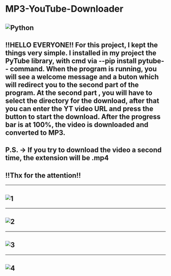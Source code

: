 # MP3-YouTube-Downloader
![Python](https://img.shields.io/badge/Language-Python-blue)
-------------------------------------------------------------------------------------------------------------------------------------------------------------------
!!HELLO EVERYONE!!
For this project, I kept the things very simple.
I installed in my project the PyTube library, with cmd via --pip install pytube-- command. 
When the program is running, you will see a welcome message and a buton which will redirect you to the second part of the program.
At the second part , you will have to select the directory for the download, after that you can enter the YT video URL and press the button to start the download.
After the progress bar is at 100%, the video is downloaded and converted to MP3.
-------------------------------------------------------------------------------------------------------------------------------------------------------------------
P.S. -> If you try to download the video a second time, the extension will be .mp4
-------------------------------------------------------------------------------------------------------------------------------------------------------------------
!!Thx for the attention!!
-------------------------------------------------------------------------------------------------------------------------------------------------------------------

-------------------------------------------------------------------------------------------------------------------------------------------------------------------
![1](https://github.com/GengiuRobert/MP3-YouTube-Downloader/assets/127054806/8974dcbc-4371-48a9-861f-d2a31347bd05)
-------------------------------------------------------------------------------------------------------------------------------------------------------------------

-------------------------------------------------------------------------------------------------------------------------------------------------------------------
![2](https://github.com/GengiuRobert/MP3-YouTube-Downloader/assets/127054806/9eaf4e8b-ba0d-44b1-8739-f663bf234e03)
-------------------------------------------------------------------------------------------------------------------------------------------------------------------

-------------------------------------------------------------------------------------------------------------------------------------------------------------------
![3](https://github.com/GengiuRobert/MP3-YouTube-Downloader/assets/127054806/6b526d56-12f0-4ccc-ae38-8d9009a52b44)
-------------------------------------------------------------------------------------------------------------------------------------------------------------------

-------------------------------------------------------------------------------------------------------------------------------------------------------------------
![4](https://github.com/GengiuRobert/MP3-YouTube-Downloader/assets/127054806/98f57384-2fb0-49b1-8b0d-bde7469e38e6)
-------------------------------------------------------------------------------------------------------------------------------------------------------------------

